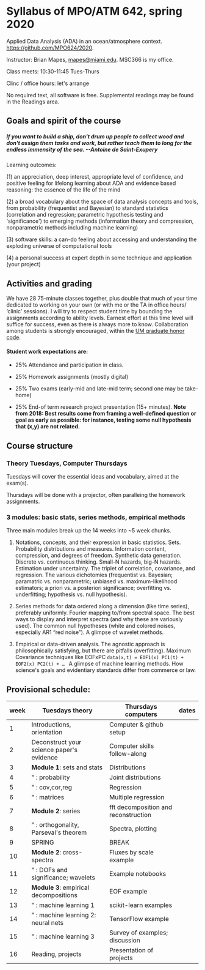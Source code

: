 # Syllabus of MPO/ATM 642, spring 2020
Applied Data Analysis (ADA) in an ocean/atmosphere context. 
https://github.com/MPO624/2020.

Instructor: Brian Mapes, mapes@miami.edu. MSC366 is my office. 

Class meets: 10:30-11:45 Tues-Thurs

Clinc / office hours: let's arrange 

No required text, all software is free. Supplemental readings may be found in the Readings area. 

## Goals and spirit of the course
##### _If you want to build a ship, don't drum up people to collect wood and don't assign them tasks and work, but rather teach them to long for the endless immensity of the sea. --Antoine de Saint-Exupery_

Learning outcomes: 

  (1) an appreciation, deep interest, appropriate level of confidence, and positive feeling for lifelong learning about ADA and evidence based reasoning: the essence of the life of the mind

  (2) a broad vocabulary about the space of data analysis concepts and tools, from probability (frequentist and Bayesian) to standard statistics (correlation and regression; parametric hypothesis testing and 'significance') to emerging methods (information theory and compression, nonparametric methods including machine learning)

  (3) software skills: a can-do feeling about accessing and understanding the exploding universe of computational tools
  
  (4) a personal success at expert depth in some technique and application (your project)

## Activities and grading
We have 28 75-minute classes together, plus double that much of your time dedicated to working on your own (or with me or the TA in office hours/ ‘clinic’ sessions). I will try to respect student time by bounding the assignments according to ability levels. Earnest effort at this time level will suffice for success, even as there is always more to know. Collaboration among students is strongly encouraged, within the [UM graduate honor code](https://www.grad.miami.edu/_assets/pdf/graduate_student_honor_code_2016_2017.pdf). 

#### Student work expectations are: 
  * 25% Attendance and participation in class. 
  
  * 25% Homework assignments (mostly digital)  
  
  * 25% Two exams (early-mid and late-mid term; second one may be take-home)
  
  * 25% End-of term research project presentation (15+ minutes). **Note from 2018: Best results come from framing a well-defined question or goal as early as possible: for instance, testing some null hypothesis that (x,y) are not related.** 
  
## Course structure

### Theory Tuesdays, Computer Thursdays

Tuesdays will cover the essential ideas and vocabulary, aimed at the exam(s). 

Thursdays will be done with a projector, often paralleing the homework assignments.  

### 3 modules: basic stats, series methods, empirical methods 
Three main modules break up the 14 weeks into ~5 week chunks.

1. Notations, concepts, and their expression in basic statistics. Sets. Probability distributions and measures. Information content, compression, and degrees of freedom. Synthetic data generation. Discrete vs. continuous thinking. Small-N hazards, big-N hazards. Estimation under uncertainty. The triplet of correlation, covariance, and regression. The various dichotomies (frequentist vs. Bayesian; paramatric vs. nonparametric; unbiased vs. maximum-likelihood estimators; a priori vs. a posteriori significance; overfitting vs. underfitting; hypothesis vs. null hypothesis). 

2. Series methods for data ordered along a dimension (like time series), preferably uniformly. Fourier mapping to/from spectral space. The best ways to display and interpret spectra (and why these are variously used). The common null hypotheses (white and colored noises, especially AR1 “red noise”). A glimpse of wavelet methods. 

3. Empirical or data-driven analysis. The agnostic approach is philosophically satisfying, but there are pitfalls (overfitting). Maximum Covariance techniques like EOFxPC `data(x,t) = EOF1(x) PC1(t) + EOF2(x) PC2(t) + … ` A glimpse of machine learning methods. How science's goals and evidentiary standards differ from commerce or law. 

## Provisional schedule: 

week | Tuesdays theory | Thursdays computers | dates
-----|----------|-----------|------
1 | Introductions, orientation     |Computer & github setup      |
2 | Deconstruct your science paper's evidence | Computer skills follow-along | 
3 | **Module 1**: sets and stats | Distributions                | 
4 | " : probability|Joint distributions        |  
5 | " : cov,cor,reg| Regression                | 
6 | " : matrices   | Multiple regression        | 
7 | **Module 2**: series | fft decomposition and reconstruction  | 
8 | " : orthogonality, Parseval's theorem| Spectra, plotting   | 
9 | SPRING | BREAK | 
10| **Module 2**: cross-spectra | Fluxes by scale example
11| " : DOFs and significance; wavelets   | Example notebooks    
12| **Module 3**: empirical decompositions | EOF example 
13| " : machine learning 1  | scikit-learn examples
14| " : machine learning 2: neural nets  | TensorFlow example
15| " : machine learning 3 | Survey of examples; discussion 
16| Reading, projects | Presentation of projects | 

